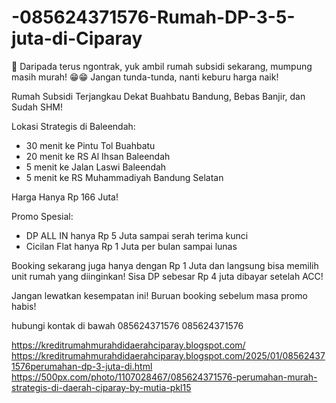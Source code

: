 # -085624371576-Rumah-DP-3-5-juta-di-Ciparay
📢 Daripada terus ngontrak, yuk ambil rumah subsidi sekarang, mumpung masih murah! 😁😁 Jangan tunda-tunda, nanti keburu harga naik!

Rumah Subsidi Terjangkau Dekat Buahbatu Bandung, Bebas Banjir, dan Sudah SHM!

Lokasi Strategis di Baleendah:
- 30 menit ke Pintu Tol Buahbatu
- 20 menit ke RS Al Ihsan Baleendah
- 5 menit ke Jalan Laswi Baleendah
- 5 menit ke RS Muhammadiyah Bandung Selatan

Harga Hanya Rp 166 Juta!

Promo Spesial:
- DP ALL IN hanya Rp 5 Juta sampai serah terima kunci
- Cicilan Flat hanya Rp 1 Juta per bulan sampai lunas

Booking sekarang juga hanya dengan Rp 1 Juta dan langsung bisa memilih unit rumah yang diinginkan! Sisa DP sebesar Rp 4 juta dibayar setelah ACC!

Jangan lewatkan kesempatan ini! Buruan booking sebelum masa promo habis!

hubungi kontak di bawah
085624371576
085624371576

https://kreditrumahmurahdidaerahciparay.blogspot.com/
https://kreditrumahmurahdidaerahciparay.blogspot.com/2025/01/085624371576perumahan-dp-3-juta-di.html
https://500px.com/photo/1107028467/085624371576-perumahan-murah-strategis-di-daerah-ciparay-by-mutia-pkl15
